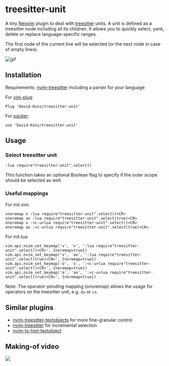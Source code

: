 # treesitter-unit

A tiny [Neovim](https://neovim.io/) plugin to deal with [treesitter](https://github.com/tree-sitter/tree-sitter) units.
A unit is defined as a treesitter node including all its children.
It allows you to quickly select, yank, delete or replace language-specific ranges.

The first node of the current line will be selected (or the next node in case of empty lines).

![gif](https://user-images.githubusercontent.com/1009936/130351208-292bfc54-b797-447a-8608-7738ab947ee2.gif)

## Installation

Requirements: [nvim-treesitter](https://github.com/nvim-treesitter/nvim-treesitter) including a parser for your language

For [vim-plug](https://github.com/junegunn/vim-plug):
```
Plug 'David-Kunz/treesitter-unit'
```
For [packer](https://github.com/wbthomason/packer.nvim):
```
use 'David-Kunz/treesitter-unit'
```

## Usage

### Select treesitter unit
```
:lua require"treesitter-unit".select()
```
This function takes an optional Boolean flag to specify if the outer scope should be selected as well.

### Useful mappings

For init.vim:
```
vnoremap x :lua require"treesitter-unit".select()<CR>
vnoremap ax :lua require"treesitter-unit".select(true)<CR>
onoremap x :<c-u>lua require"treesitter-unit".select()<CR>
onoremap ax :<c-u>lua require"treesitter-unit".select(true)<CR>
```
For init.lua:
```
vim.api.nvim_set_keymap('v', 'x', ':lua require"treesitter-unit".select()<CR>', {noremap=true})
vim.api.nvim_set_keymap('v', 'ax', ':lua require"treesitter-unit".select(true)<CR>', {noremap=true})
vim.api.nvim_set_keymap('o', 'x', ':<c-u>lua require"treesitter-unit".select()<CR>', {noremap=true})
vim.api.nvim_set_keymap('o', 'ax', ':<c-u>lua require"treesitter-unit".select(true)<CR>', {noremap=true})
```

Note: The operator-pending mapping (onoremap) allows the usage for operators on the treesitter unit, e.g. `dx` or `cx`.

## Similar plugins

- [nvim-treesitter-textobjects](https://github.com/nvim-treesitter/nvim-treesitter-textobjects) for more fine-granular control
- [nvim-treesitter](https://github.com/nvim-treesitter/nvim-treesitter#incremental-selection) for incremental selection
- [nvim-ts-hint-textobject](https://github.com/mfussenegger/nvim-ts-hint-textobject)

## Making-of video
[![](https://i.ytimg.com/vi/dPQfsASHNkg/hqdefault.jpg?sqp=-oaymwEcCPYBEIoBSFXyq4qpAw4IARUAAIhCGAFwAcABBg==&rs=AOn4CLC_iCGCXjipwKLOxHi2OFBR5XAQfw)](https://youtu.be/dPQfsASHNkg "Let's create a Neovim plugin using Treesitter and Lua")
